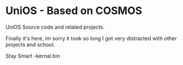 # UniOS - Based on COSMOS
UniOS Source code and related projects.

Finally it's here, im sorry it took so long I got very distracted with other
projects and school.

Stay Smart
   -kernal.bin
